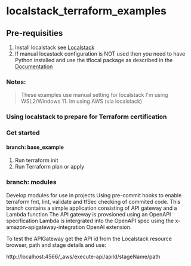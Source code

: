 # localstack_terraform_examples

## Pre-requisities
1. Install localstack see [Localstack](https://app.localstack.cloud/getting-started)
2. If manual locastack configuration is NOT used then you need to have Python installed and use the tflocal package as described in the [Documentation](https://docs.localstack.cloud/user-guide/integrations/terraform/#tflocal-wrapper-script)

### Notes:
> These examples use manual setting for localstack
> I'm using WSL2/Windows 11.
> Im using AWS (via localstack)

### Using localstack to prepare for Terraform certification

### Get started
#### branch: base_example
1. Run terraform init
2. Run Terraform plan or apply

### branch: modules
Develop modules for use in projects
Using pre-commit hooks to enable terraform fmt, lint, validate and tfSec checking of commited code.
This branch contains a simple application consisting of
API gateway and a Lambda function
The API gateway is provsioned using an OpenAPI specification
Lambda is intergrated into the OpenAPI spec using the x-amazon-apigateway-integration OpenAI extension.

To test the APIGateway get the API id from the Localstack resource browser, path and stage details and use:

http://localhost:4566/_aws/execute-api/apiId/stageName/path
